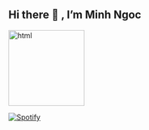 ## Hi there 👋 , I’m Minh Ngoc

<!---
ngocnguyen43/ngocnguyen43 is a ✨ special ✨ repository because its `README.md` (this file) appears on your GitHub profile.
You can click the Preview link to take a look at your changes.
--->
<div style="display: flex;align-items: center;">
<img src="https://www.vectorlogo.zone/logos/spotify/spotify-ar21.svg" alt="html" style="width: 150px"/></div>

[![Spotify](https://novatorem-git-master-ngocnguyen43.vercel.app/api/spotify)](https://open.spotify.com/user/c7cs5lt9ajo7nshlb6esneykh)
